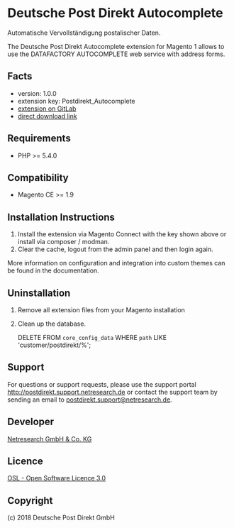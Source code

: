 Deutsche Post Direkt Autocomplete
=================================

Automatische Vervollständigung postalischer Daten.

The Deutsche Post Direkt Autocomplete extension for Magento 1 allows to use
the DATAFACTORY AUTOCOMPLETE web service with address forms.

Facts
-----
- version: 1.0.0
- extension key: Postdirekt_Autocomplete
- [extension on GitLab](https://git.netresearch.de/postdirekt/module-autocomplete-m1)
- [direct download link](https://git.netresearch.de/postdirekt/module-autocomplete-m1/repository/0.1.0/archive.tar.gz)

Requirements
------------
- PHP >= 5.4.0

Compatibility
-------------
- Magento CE >= 1.9

Installation Instructions
-------------------------

1. Install the extension via Magento Connect with the key shown above or install
   via composer / modman.
2. Clear the cache, logout from the admin panel and then login again.

More information on configuration and integration into custom themes can be found
in the documentation.

Uninstallation
--------------
1. Remove all extension files from your Magento installation
2. Clean up the database.


    DELETE FROM `core_config_data` WHERE `path` LIKE 'customer/postdirekt/%';

Support
-------

For questions or support requests, please use the support portal http://postdirekt.support.netresearch.de
or contact the support team by sending an email to <postdirekt.support@netresearch.de>.

Developer
---------
[Netresearch GmbH & Co. KG](https://www.netresearch.de/)

Licence
-------
[OSL - Open Software Licence 3.0](https://opensource.org/licenses/osl-3.0.php)

Copyright
---------
(c) 2018 Deutsche Post Direkt GmbH
